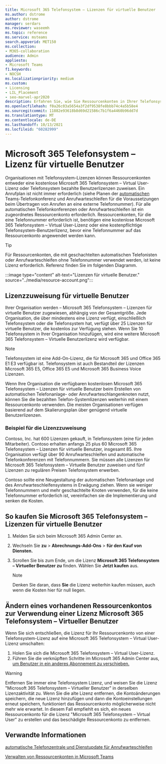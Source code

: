```yaml
---
title: Microsoft 365 Telefonsystem – Lizenzen für virtuelle Benutzer
ms.author: dstrome
author: dstrome
manager: serdars
ms.reviewer: waseemh
ms.topic: reference
ms.service: msteams
search.appverid: MET150
ms.collection:
- M365-collaboration
audience: Admin
appliesto:
- Microsoft Teams
f1.keywords:
- NOCSH
ms.localizationpriority: medium
ms.custom:
- Licensing
- LIL_Placement
- seo-marvel-apr2020
description: Erfahren Sie, wie Sie Ressourcenkonten in Ihrer Telefonsystem eine kostenlose Telefonsystem Virtual User-Lizenz oder eine kostenpflichtige Telefonsystem-Benutzerlizenz zuweisen.
ms.openlocfilehash: f0a26c03a5654a3f2df9538fe8bbb74c4a5b58e4
ms.sourcegitcommit: 11882e93618b8d69d21586c7b1f6a4460b96dd7d
ms.translationtype: MT
ms.contentlocale: de-DE
ms.lasthandoff: 10/13/2021
ms.locfileid: "60282999"
---
```

# <a name="microsoft-365-phone-system--virtual-user-license"></a>Microsoft 365 Telefonsystem – Lizenz für virtuelle Benutzer

Organisationen mit Telefonsystem-Lizenzen können Ressourcenkonten entweder eine kostenlose Microsoft 365 Telefonsystem – Virtual User-Lizenz oder Telefonsystem bezahlte Benutzerlizenzen zuweisen. Ein Anrufplan ist nicht immer erforderlich (siehe Planen der [automatischen](../plan-auto-attendant-call-queue.md#prerequisites) Teams-Telefonkonferenz und Anrufwarteschleifen für die Voraussetzungen beim Übertragen von Anrufen an eine externe Telefonnummer). Für alle automatischen Telefonkonferenzen oder Anrufwarteschleifen ist ein zugeordnetes Ressourcenkonto erforderlich. Ressourcenkonten, für die eine Telefonnummer erforderlich ist, benötigen eine kostenlose Microsoft 365 Telefonsystem – Virtual User-Lizenz oder eine kostenpflichtige Telefonsystem-Benutzerlizenz, bevor eine Telefonnummer auf das Ressourcenkonto angewendet werden kann.

> [!TIP]
> Für Ressourcenkonten, die mit geschachtelten automatischen Telefonisten oder Anrufwarteschleifen ohne Telefonnummer verwendet werden, ist keine Lizenz erforderlich. Referenz finden Sie im folgenden Diagramm.

:::image type="content" alt-text="Lizenzen für virtuelle Benutzer." source="../media/resource-account.png":::

## <a name="virtual-user-license-allocation"></a>Lizenzzuweisung für virtuelle Benutzer

Ihrer Organisation werden – Microsoft 365 Telefonsystem – Lizenzen für virtuelle Benutzer zugewiesen, abhängig von der Gesamtgröße. Jede Organisation, die über mindestens eine Lizenz verfügt, einschließlich Telefonsystem oder die Telefonsystem hat, verfügt über 25 Lizenzen für virtuelle Benutzer, die kostenlos zur Verfügung stehen. Wenn Sie 10 Telefonsystem in Ihrer Organisation hinzufügen, wird eine weitere Microsoft 365 Telefonsystem – Virtuelle Benutzerlizenz wird verfügbar.

> [!NOTE]
> Telefonsystem ist eine Add-On-Lizenz, die für Microsoft 365 und Office 365 E1 E3 verfügbar ist. Telefonsystem ist auch Bestandteil der Lizenzen Microsoft 365 E5, Office 365 E5 und Microsoft 365 Business Voice Lizenzen.

Wenn Ihre Organisation die verfügbaren kostenlosen Microsoft 365 Telefonsystem – Lizenzen für virtuelle Benutzer beim Erstellen von automatischen Telefonanlage- oder Anrufwarteschlangenknoten nutzt, können Sie die bezahlten Telefon-Systemlizenzen weiterhin mit einem Ressourcenkonto verwenden. Die meisten Organisationen verfügen basierend auf dem Skalierungsplan über genügend virtuelle Benutzerlizenzen. 

### <a name="license-allocation-example"></a>Beispiel für die Lizenzzuweisung

Contoso, Inc. hat 600 Lizenzen gekauft, in Telefonsystem (eine für jeden Mitarbeiter). Contoso erhalten anfangs 25 plus 60 Microsoft 365 Telefonsystem – Lizenzen für virtuelle Benutzer, insgesamt 85. Ihre Organisation verfügt über 90 Anrufwarteschleifen und automatische Telefonkonferenzen mit Telefonnummern. Sie müssen alle Lizenzen für Microsoft 365 Telefonsystem – Virtuelle Benutzer zuweisen und fünf Lizenzen zu regulären Preisen Telefonsystem erwerben.

Contoso sollte eine Neugestaltung der automatischen Telefonanlage und des Anrufwarteschleifensystems in Erwägung ziehen. Wenn sie weniger Telefonnummern und mehr geschachtelte Knoten verwenden, für die keine Telefonnummer erforderlich ist, vereinfachen sie die Implementierung und senken die Kosten.

## <a name="how-to-buy-microsoft-365-phone-system--virtual-user-licenses"></a>So kaufen Sie Microsoft 365 Telefonsystem – Lizenzen für virtuelle Benutzer

1. Melden Sie sich beim Microsoft 365 Admin Center an.
2. Wechseln Sie **zu**  >  **Abrechnungs-Add-Ons**  >  **für den Kauf von Diensten.**
3. Scrollen Sie bis zum Ende, um die Lizenz **Microsoft 365 Telefonsystem – Virtueller Benutzer zu** finden. Wählen Sie **Jetzt kaufen** aus.

   > [!NOTE]
   > Denken Sie daran, dass **Sie** die Lizenz weiterhin kaufen müssen, auch wenn die Kosten hier für null liegen.

## <a name="change-an-existing-resource-account-to-use-a-microsoft-365-phone-system--virtual-user-license"></a>Ändern eines vorhandenen Ressourcenkontos zur Verwendung einer Lizenz Microsoft 365 Telefonsystem – Virtueller Benutzer

Wenn Sie sich entschließen, die Lizenz für Ihr Ressourcenkonto von einer Telefonsystem-Lizenz auf eine Microsoft 365 Telefonsystem – Virtual User-Lizenz umschalten:

1. Holen Sie sich die Microsoft 365 Telefonsystem – Virtual User-Lizenz.
2. Führen Sie die verknüpften Schritte im Microsoft 365 Admin Center aus, [um Benutzer in ein anderes Abonnement zu verschieben.](/microsoft-365/admin/manage/assign-licenses-to-users#move-users-to-a-different-subscription)

> [!WARNING]
> Entfernen Sie immer eine Telefonsystem Lizenz, und weisen Sie die Lizenz "Microsoft 365 Telefonsystem – Virtueller Benutzer" in derselben Lizenzaktivität zu. Wenn Sie die alte Lizenz entfernen, die Kontoänderungen speichern, die neue Lizenz hinzufügen und dann die Kontoeinstellungen erneut speichern, funktioniert das Ressourcenkonto möglicherweise nicht mehr wie erwartet. In diesem Fall empfiehlt es sich, ein neues Ressourcenkonto für die Lizenz "Microsoft 365 Telefonsystem – Virtual User" zu erstellen und das beschädigte Ressourcenkonto zu entfernen. 

## <a name="related-information"></a>Verwandte Informationen

[automatische Telefonzentrale und Dienstupdate für Anrufwarteschleifen](https://techcommunity.microsoft.com/t5/Microsoft-Teams-Blog/Auto-Attendant-and-Call-Queues-Service-Update/ba-p/564521)

[Verwalten von Ressourcenkonten in Microsoft Teams](../manage-resource-accounts.md)
